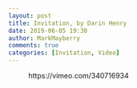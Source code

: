 ```yaml
---
layout: post
title: Invitation, by Darin Henry
date: 2019-06-05 19:30
author: MarkMayberry
comments: true
categories: [Invitation, Video]
---
```

<!-- wp:core-embed/vimeo {"url":"https://vimeo.com/340716934","type":"video","providerNameSlug":"vimeo","className":"wp-embed-aspect-4-3 wp-has-aspect-ratio"} -->
<figure class="wp-block-embed-vimeo wp-block-embed is-type-video is-provider-vimeo wp-embed-aspect-4-3 wp-has-aspect-ratio"><div class="wp-block-embed__wrapper">
https://vimeo.com/340716934
</div></figure>
<!-- /wp:core-embed/vimeo -->
